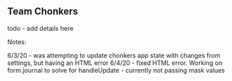 ## Team Chonkers

todo - add details here

Notes:

6/3/20 - was attempting to update chonkers app state with changes from settings, but having an HTML error
6/4/20 - fixed HTML error. Working on form.journal to solve for handleUpdate - currently not passing mask values